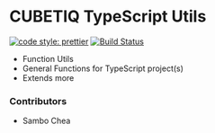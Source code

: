 # CUBETIQ TypeScript Utils
[![code style: prettier](https://img.shields.io/badge/code_style-prettier-ff69b4.svg?style=flat-square)](https://github.com/prettier/prettier)
[![Build Status](https://dci.osa.cubetiqs.com/api/badges/CUBETIQ/cubetiq-ts-utils/status.svg)](https://dci.osa.cubetiqs.com/CUBETIQ/cubetiq-ts-utils)

- Function Utils
- General Functions for TypeScript project(s)
- Extends more


### Contributors
- Sambo Chea
